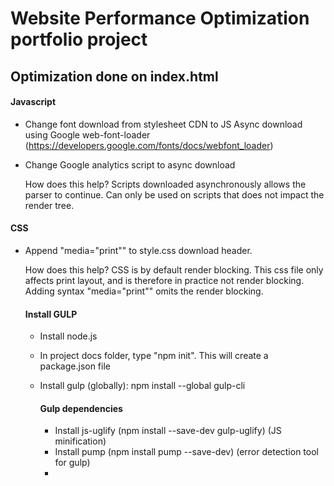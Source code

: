 # Website Performance Optimization portfolio project

## Optimization done on index.html

#### Javascript

* Change font download from stylesheet CDN to JS Async download using Google web-font-loader        (https://developers.google.com/fonts/docs/webfont_loader)

* Change Google analytics script to async download 

  How does this help? Scripts downloaded asynchronously allows the parser to continue.
  Can only be used on scripts that does not impact the render tree.
  
#### CSS

* Append "media="print"" to style.css download header.

  How does this help? CSS is by default render blocking. This css file only affects print layout, and is therefore in
  practice not render blocking. Adding syntax "media="print"" omits the render blocking.


  #### Install GULP

  * Install node.js
  * In project docs folder, type "npm init". This will create a package.json file
  * Install gulp (globally): npm install --global gulp-cli
  
    #### Gulp dependencies
  
    * Install js-uglify (npm install --save-dev gulp-uglify) (JS minification)
    * Install pump (npm install pump --save-dev) (error detection tool for gulp)
    * 